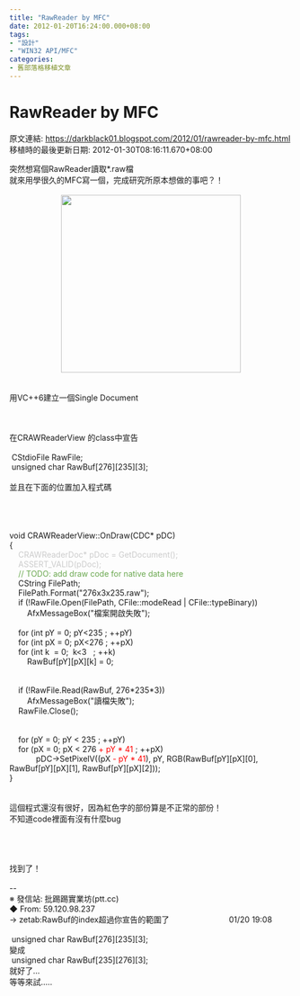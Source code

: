 ```yaml
---
title: "RawReader by MFC"
date: 2012-01-20T16:24:00.000+08:00
tags: 
- "設計"
- "WIN32 API/MFC"
categories:
- 舊部落格移植文章
---
```


# RawReader by MFC

原文連結: https://darkblack01.blogspot.com/2012/01/rawreader-by-mfc.html
移植時的最後更新日期: 2012-01-30T08:16:11.670+08:00

<div class="separator" style="clear: both; text-align: left;">突然想寫個RawReader讀取*.raw檔</div><div class="separator" style="clear: both; text-align: left;">就來用學很久的MFC寫一個，完成研究所原本想做的事吧？！</div><div class="separator" style="clear: both; text-align: left;"><br /></div><div class="separator" style="clear: both; text-align: center;"><span style="font-family: inherit; margin-left: 1em; margin-right: 1em;"><a href="http://2.bp.blogspot.com/-tLV_gCL04qE/TxkjBT51iTI/AAAAAAAABzc/jWwh0wGnpnk/s1600/RawRead.bmp" imageanchor="1" style="margin-left: 1em; margin-right: 1em;"><img border="0" height="316" src="http://2.bp.blogspot.com/-tLV_gCL04qE/TxkjBT51iTI/AAAAAAAABzc/jWwh0wGnpnk/s320/RawRead.bmp" width="320" /></a></span></div><span style="font-family: inherit;"><br /></span><br /><span style="font-family: inherit;">用VC++6建立一個Single Document</span><br /><span style="font-family: inherit;"></span><br /><a name='more'></a><span style="font-family: inherit;"><br /></span><br /><span style="font-family: inherit;">在</span>CRAWReaderView&nbsp;的class<span style="font-family: inherit;">中宣告</span><br /><br /><span class="Apple-tab-span" style="white-space: pre;"> </span>CStdioFile RawFile;<br /><span class="Apple-tab-span" style="white-space: pre;"> </span>unsigned char RawBuf[276][235][3];<br /><div style="font-family: inherit;"><br /></div><div style="font-family: inherit;">並且在下面的位置加入程式碼</div><br /><span style="font-family: inherit;"><br /></span><br /><br /><span style="font-family: inherit;">void CRAWReaderView::OnDraw(CDC* pDC)</span><br /><span style="font-family: inherit;">{</span><br /><span style="color: #cccccc; font-family: inherit;">&nbsp; &nbsp; CRAWReaderDoc* pDoc = GetDocument();</span><br /><span style="color: #cccccc; font-family: inherit;">&nbsp; &nbsp; ASSERT_VALID(pDoc);</span><br /><span style="color: #6aa84f; font-family: inherit;">&nbsp; &nbsp; // TODO: add draw code for native data here</span><br /><span style="font-family: inherit;">&nbsp; &nbsp; CString FilePath;</span><br /><span style="font-family: inherit;">&nbsp; &nbsp; FilePath.Format("276x3x235.raw");</span><br /><span style="font-family: inherit;">&nbsp; &nbsp; if (!RawFile.Open(FilePath, CFile::modeRead | CFile::typeBinary))</span><br /><span style="font-family: inherit;">&nbsp; &nbsp; &nbsp; &nbsp; AfxMessageBox("檔案開啟失敗");</span><br /><span style="font-family: inherit;">&nbsp; &nbsp;&nbsp;</span><br /><span style="font-family: inherit;"><span style="font-family: inherit;">&nbsp; &nbsp; for (int pY = 0; pY</span>&lt;235 ; ++pY)</span><br /><span style="font-family: inherit;">&nbsp; &nbsp; for (int pX = 0; pX&lt;276 ; ++pX)</span><br /><span style="font-family: inherit;">&nbsp; &nbsp; for (int k &nbsp;= 0; &nbsp;k&lt;3 &nbsp; ; ++k)</span><br /><span style="font-family: inherit;">&nbsp; &nbsp; &nbsp; &nbsp; RawBuf[pY][pX][k] = 0;</span><br /><span style="font-family: inherit;"><br /></span><br /><span style="font-family: inherit;">&nbsp; &nbsp; if (!RawFile.Read(RawBuf, 276*235*3))</span><br /><span style="font-family: inherit;">&nbsp; &nbsp; &nbsp; &nbsp; AfxMessageBox("讀檔失敗");</span><br /><span style="font-family: inherit;">&nbsp; &nbsp; RawFile.Close();</span><br /><span style="font-family: inherit;"><br /></span><br /><span style="font-family: inherit;">&nbsp; &nbsp; for (pY = 0; pY &lt; 235 ; ++pY)</span><br /><span style="font-family: inherit;">&nbsp; &nbsp; for (pX = 0; pX &lt; 276<span style="color: red;"> + pY * 41</span> ; ++pX)</span><br /><span style="font-family: inherit;">&nbsp; &nbsp; &nbsp; &nbsp; &nbsp; &nbsp; pDC-&gt;SetPixelV((pX<span style="color: red;"> - pY * 41</span>), pY, RGB(RawBuf[pY][pX][0], RawBuf[pY][pX][1], RawBuf[pY][pX][2]));</span><br /><span style="font-family: inherit;">}</span><br /><span style="font-family: inherit;"><br /></span><br /><span style="font-family: inherit;">這個程式還沒有很好，因為紅色字的部份算是不正常的部份！</span><br /><span style="font-family: inherit;">不知道code裡面有沒有什麼bug</span><br /><span style="font-family: inherit;"><br /></span><br /><span style="font-family: inherit;"><br /></span><br /><span style="font-family: inherit;">找到了！</span><br /><br />--<br />※ 發信站: 批踢踢實業坊(ptt.cc)<br />◆ From: 59.120.98.237<br />→ zetab:RawBuf的index超過你宣告的範圍了 &nbsp; &nbsp; &nbsp; &nbsp; &nbsp; &nbsp; &nbsp; &nbsp; &nbsp; &nbsp; &nbsp; &nbsp; &nbsp; 01/20 19:08<br /><div style="font-family: inherit;"><br /></div><div style="font-family: inherit;"><span class="Apple-tab-span" style="white-space: pre;"> </span>unsigned char RawBuf[276][235][3]; </div><div style="font-family: inherit;">變成</div><div style="font-family: inherit;"><span class="Apple-tab-span" style="white-space: pre;"> </span>unsigned char RawBuf[235]<span style="font-family: inherit;">[276][3];</span></div><div style="font-family: inherit;"><span style="font-family: inherit;">就好了...</span></div><div style="font-family: inherit;"><span style="font-family: inherit;">等等來試.....</span></div>
